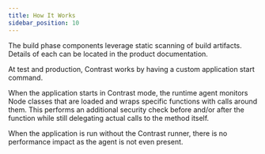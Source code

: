 ```yaml
---
title: How It Works
sidebar_position: 10
---
```


The build phase components leverage static scanning of build artifacts. Details of each can be located in the product documentation.

At test and production, Contrast works by having a custom application start command.

When the application starts in Contrast mode, the runtime agent monitors Node classes that are loaded and wraps specific functions with calls around them. This performs an additional security check before and/or after the function while still delegating actual calls to the method itself.

When the application is run without the Contrast runner, there is no performance impact as the agent is not even present.